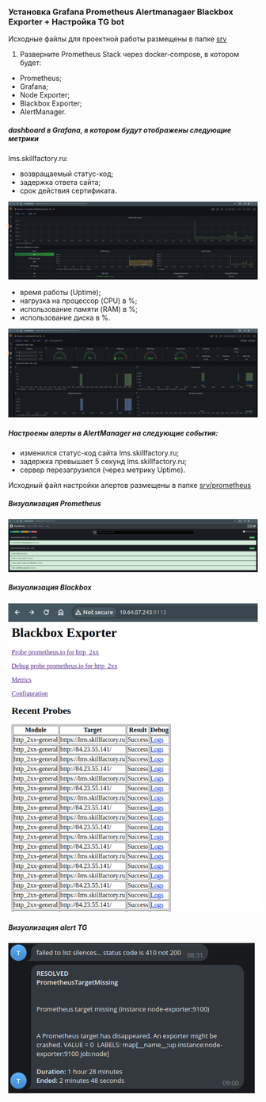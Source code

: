 ### Установка Grafana Prometheus Alertmanagaer Blackbox Exporter + Настройка TG bot
Исходные файлы для проектной работы размещены в папке [srv](srv )

1. Разверните Prometheus Stack через docker-compose, в котором будет:
* Prometheus;
* Grafana;
* Node Exporter;
* Blackbox Exporter;
* AlertManager.


##### dashboard в Grafana, в котором будут отображены следующие метрики
lms.skillfactory.ru:
* возвращаемый статус-код;
* задержка ответа сайта;
* срок действия сертификата.

![](./pic/dashboard_Grafana(lms.skillfactory.ru).png)

* время работы (Uptime);
* нагрузка на процессор (CPU) в %;
* использование памяти (RAM) в %;
* использование диска в %.

![](./pic/dashboard_Grafana(Node_Exporter).png)

##### Настроены алерты в AlertManager на следующие события:

* изменился статус-код сайта lms.skillfactory.ru;
* задержка превышает 5 секунд lms.skillfactory.ru;
* сервер перезагрузился (через метрику Uptime).

Исходный файл настройки алертов размещены в папке [srv/prometheus](srv/prometheus)

##### Визуализация Prometheus
![](./pic/dashboard_Prometheus.png)

##### Визуализация Blackbox
![](./pic/dashboard_Blackbox.png)

##### Визуализация alert TG
![](./pic/alert_tg.png)

